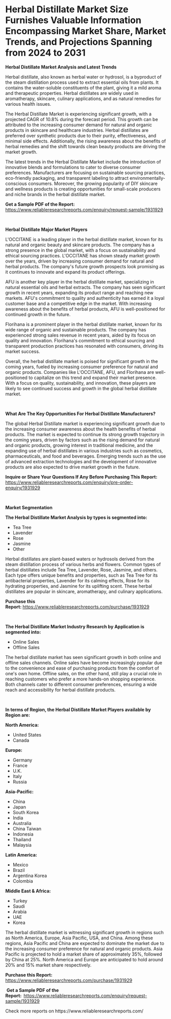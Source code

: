 <p><h1>Herbal Distillate Market Size Furnishes Valuable Information Encompassing Market Share, Market Trends, and Projections Spanning from 2024 to 2031</h1></p><p><strong>Herbal Distillate Market Analysis and Latest Trends</strong></p>
<p><p>Herbal distillate, also known as herbal water or hydrosol, is a byproduct of the steam distillation process used to extract essential oils from plants. It contains the water-soluble constituents of the plant, giving it a mild aroma and therapeutic properties. Herbal distillates are widely used in aromatherapy, skincare, culinary applications, and as natural remedies for various health issues.</p><p>The Herbal Distillate Market is experiencing significant growth, with a projected CAGR of 10.8% during the forecast period. This growth can be attributed to the increasing consumer demand for natural and organic products in skincare and healthcare industries. Herbal distillates are preferred over synthetic products due to their purity, effectiveness, and minimal side effects. Additionally, the rising awareness about the benefits of herbal remedies and the shift towards clean beauty products are driving the market growth.</p><p>The latest trends in the Herbal Distillate Market include the introduction of innovative blends and formulations to cater to diverse consumer preferences. Manufacturers are focusing on sustainable sourcing practices, eco-friendly packaging, and transparent labeling to attract environmentally-conscious consumers. Moreover, the growing popularity of DIY skincare and wellness products is creating opportunities for small-scale producers and niche brands in the herbal distillate market.</p></p>
<p><strong>Get a Sample PDF of the Report:&nbsp;</strong> <a href="https://www.reliableresearchreports.com/enquiry/request-sample/1931929">https://www.reliableresearchreports.com/enquiry/request-sample/1931929</a></p>
<p>&nbsp;</p>
<p><strong>Herbal Distillate Major Market Players</strong></p>
<p><p>L'OCCITANE is a leading player in the herbal distillate market, known for its natural and organic beauty and skincare products. The company has a strong presence in the global market, with a focus on sustainability and ethical sourcing practices. L'OCCITANE has shown steady market growth over the years, driven by increasing consumer demand for natural and herbal products. The company's future growth prospects look promising as it continues to innovate and expand its product offerings.</p><p>AFU is another key player in the herbal distillate market, specializing in natural essential oils and herbal extracts. The company has seen significant growth in recent years, expanding its product range and reaching new markets. AFU's commitment to quality and authenticity has earned it a loyal customer base and a competitive edge in the market. With increasing awareness about the benefits of herbal products, AFU is well-positioned for continued growth in the future.</p><p>Florihana is a prominent player in the herbal distillate market, known for its wide range of organic and sustainable products. The company has experienced strong sales revenue in recent years, aided by its focus on quality and innovation. Florihana's commitment to ethical sourcing and transparent production practices has resonated with consumers, driving its market success.</p><p>Overall, the herbal distillate market is poised for significant growth in the coming years, fueled by increasing consumer preference for natural and organic products. Companies like L'OCCITANE, AFU, and Florihana are well-positioned to capitalize on this trend and expand their market presence. With a focus on quality, sustainability, and innovation, these players are likely to see continued success and growth in the global herbal distillate market.</p></p>
<p>&nbsp;</p>
<p><strong>What Are The Key Opportunities For Herbal Distillate Manufacturers?</strong></p>
<p><p>The global Herbal Distillate market is experiencing significant growth due to the increasing consumer awareness about the health benefits of herbal products. The market is expected to continue its strong growth trajectory in the coming years, driven by factors such as the rising demand for natural and organic products, growing interest in traditional medicine, and the expanding use of herbal distillates in various industries such as cosmetics, pharmaceuticals, and food and beverages. Emerging trends such as the use of advanced extraction technologies and the development of innovative products are also expected to drive market growth in the future.</p></p>
<p><strong>Inquire or Share Your Questions If Any Before Purchasing This Report:</strong> <a href="https://www.reliableresearchreports.com/enquiry/pre-order-enquiry/1931929">https://www.reliableresearchreports.com/enquiry/pre-order-enquiry/1931929</a></p>
<p>&nbsp;</p>
<p><strong>Market Segmentation</strong></p>
<p><strong>The Herbal Distillate Market Analysis by types is segmented into:</strong></p>
<p><ul><li>Tea Tree</li><li>Lavender</li><li>Rose</li><li>Jasmine</li><li>Other</li></ul></p>
<p><p>Herbal distillates are plant-based waters or hydrosols derived from the steam distillation process of various herbs and flowers. Common types of herbal distillates include Tea Tree, Lavender, Rose, Jasmine, and others. Each type offers unique benefits and properties, such as Tea Tree for its antibacterial properties, Lavender for its calming effects, Rose for its hydrating properties, and Jasmine for its uplifting scent. These herbal distillates are popular in skincare, aromatherapy, and culinary applications.</p></p>
<p><strong>Purchase this Report:&nbsp;</strong><a href="https://www.reliableresearchreports.com/purchase/1931929">https://www.reliableresearchreports.com/purchase/1931929</a></p>
<p>&nbsp;</p>
<p><strong>The Herbal Distillate Market Industry Research by Application is segmented into:</strong></p>
<p><ul><li>Online Sales</li><li>Offline Sales</li></ul></p>
<p><p>The herbal distillate market has seen significant growth in both online and offline sales channels. Online sales have become increasingly popular due to the convenience and ease of purchasing products from the comfort of one's own home. Offline sales, on the other hand, still play a crucial role in reaching customers who prefer a more hands-on shopping experience. Both channels cater to different consumer preferences, ensuring a wide reach and accessibility for herbal distillate products.</p></p>
<p>&nbsp;</p>
<p><strong>In terms of Region, the Herbal Distillate Market Players available by Region are:</strong></p>
<p>
    <p> <strong> North America: </strong>
        <ul>
            <li>United States</li>
            <li>Canada</li>
        </ul>
        </p> 
    <p> <strong> Europe: </strong>
        <ul>
            <li>Germany</li>
            <li>France</li>
            <li>U.K.</li>
            <li>Italy</li>
            <li>Russia</li>
        </ul>
        </p> 
    <p> <strong> Asia-Pacific: </strong>
        <ul>
            <li>China</li>
            <li>Japan</li>
            <li>South Korea</li>
            <li>India</li>
            <li>Australia</li>
            <li>China Taiwan</li>
            <li>Indonesia</li>
            <li>Thailand</li>
            <li>Malaysia</li>
        </ul>
        </p> 
    <p> <strong> Latin America: </strong>
        <ul>
            <li>Mexico</li>
            <li>Brazil</li>
            <li>Argentina Korea</li>
            <li>Colombia</li>
        </ul>
        </p> 
    <p> <strong> Middle East & Africa: </strong>
        <ul>
            <li>Turkey</li>
            <li>Saudi</li>
            <li>Arabia</li>
            <li>UAE</li>
            <li>Korea</li>
        </ul>
    </p>
    </p>
<p><p>The herbal distillate market is witnessing significant growth in regions such as North America, Europe, Asia Pacific, USA, and China. Among these regions, Asia Pacific and China are expected to dominate the market due to the increasing consumer preference for natural and organic products. Asia Pacific is projected to hold a market share of approximately 35%, followed by China at 25%. North America and Europe are anticipated to hold around 20% and 15% market share respectively.</p></p>
<p><strong>Purchase this Report: </strong><a href="https://www.reliableresearchreports.com/purchase/1931929">https://www.reliableresearchreports.com/purchase/1931929</a></p>
<p>&nbsp;<strong>Get a Sample PDF of the Report:&nbsp;&nbsp;</strong><a href="https://www.reliableresearchreports.com/enquiry/request-sample/1931929">https://www.reliableresearchreports.com/enquiry/request-sample/1931929</a></p>
<p><strong></strong></p>
<p>Check more reports on https://www.reliableresearchreports.com/</p>